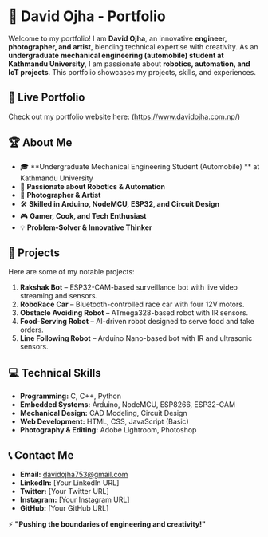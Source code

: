 # 📌 David Ojha - Portfolio

Welcome to my portfolio! I am **David Ojha**, an innovative **engineer, photographer, and artist**, blending technical expertise with creativity. As an **undergraduate mechanical engineering (automobile) student at Kathmandu University**, I am passionate about **robotics, automation, and IoT projects**. This portfolio showcases my projects, skills, and experiences.

## 🔗 Live Portfolio
Check out my portfolio website here: (https://www.davidojha.com.np/)
## 🏆 About Me
- 🎓 **Undergraduate Mechanical Engineering Student (Automobile) ** at Kathmandu University
- 🤖 **Passionate about Robotics & Automation**
- 📸 **Photographer & Artist**
- 🛠 **Skilled in Arduino, NodeMCU, ESP32, and Circuit Design**
- 🎮 **Gamer, Cook, and Tech Enthusiast**
- 💡 **Problem-Solver & Innovative Thinker**

## 🚀 Projects
Here are some of my notable projects:

1. **Rakshak Bot** – ESP32-CAM-based surveillance bot with live video streaming and sensors.
2. **RoboRace Car** – Bluetooth-controlled race car with four 12V motors.
3. **Obstacle Avoiding Robot** – ATmega328-based robot with IR sensors.
4. **Food-Serving Robot** – AI-driven robot designed to serve food and take orders.
5. **Line Following Robot** – Arduino Nano-based bot with IR and ultrasonic sensors.

## 💻 Technical Skills
- **Programming:** C, C++, Python
- **Embedded Systems:** Arduino, NodeMCU, ESP8266, ESP32-CAM
- **Mechanical Design:** CAD Modeling, Circuit Design
- **Web Development:** HTML, CSS, JavaScript (Basic)
- **Photography & Editing:** Adobe Lightroom, Photoshop

## 📞 Contact Me
- **Email:** [davidojha753@gmail.com](mailto:davidojha753@gmail.com)
- **LinkedIn:** [Your LinkedIn URL]
- **Twitter:** [Your Twitter URL]
- **Instagram:** [Your Instagram URL]
- **GitHub:** [Your GitHub URL]

⚡ **"Pushing the boundaries of engineering and creativity!"**

